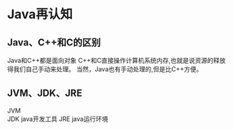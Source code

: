 # Java再认知
## Java、C++和C的区别
Java和C++都是面向对象
C++和C直接操作计算机系统内存,也就是说资源的释放得我们自己手动来处理。
当然，Java也有手动处理的,但是比C++方便。
## JVM、JDK、JRE
JVM  
JDK java开发工具
JRE java运行环境
